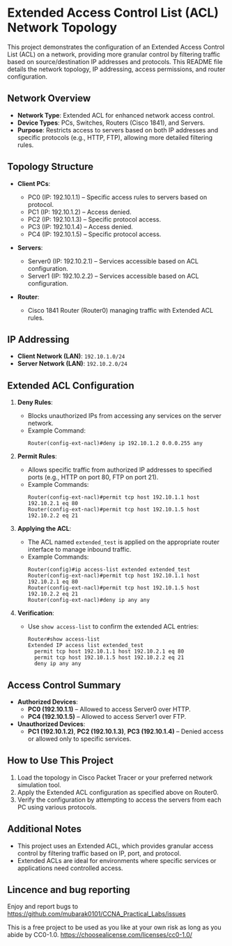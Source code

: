 
# Extended Access Control List (ACL) Network Topology

This project demonstrates the configuration of an Extended Access Control List (ACL) on a network, providing more granular control by filtering traffic based on source/destination IP addresses and protocols. This README file details the network topology, IP addressing, access permissions, and router configuration.

## Network Overview

- **Network Type**: Extended ACL for enhanced network access control.
- **Device Types**: PCs, Switches, Routers (Cisco 1841), and Servers.
- **Purpose**: Restricts access to servers based on both IP addresses and specific protocols (e.g., HTTP, FTP), allowing more detailed filtering rules.

## Topology Structure

- **Client PCs**:
  - PC0 (IP: 192.10.1.1) – Specific access rules to servers based on protocol.
  - PC1 (IP: 192.10.1.2) – Access denied.
  - PC2 (IP: 192.10.1.3) – Specific protocol access.
  - PC3 (IP: 192.10.1.4) – Access denied.
  - PC4 (IP: 192.10.1.5) – Specific protocol access.

- **Servers**:
  - Server0 (IP: 192.10.2.1) – Services accessible based on ACL configuration.
  - Server1 (IP: 192.10.2.2) – Services accessible based on ACL configuration.

- **Router**:
  - Cisco 1841 Router (Router0) managing traffic with Extended ACL rules.

## IP Addressing

- **Client Network (LAN)**: `192.10.1.0/24`
- **Server Network (LAN)**: `192.10.2.0/24`

## Extended ACL Configuration

1. **Deny Rules**: 
   - Blocks unauthorized IPs from accessing any services on the server network.
   - Example Command:
     ```plaintext
     Router(config-ext-nacl)#deny ip 192.10.1.2 0.0.0.255 any
     ```

2. **Permit Rules**:
   - Allows specific traffic from authorized IP addresses to specified ports (e.g., HTTP on port 80, FTP on port 21).
   - Example Commands:
     ```plaintext
     Router(config-ext-nacl)#permit tcp host 192.10.1.1 host 192.10.2.1 eq 80
     Router(config-ext-nacl)#permit tcp host 192.10.1.5 host 192.10.2.2 eq 21
     ```

3. **Applying the ACL**:
   - The ACL named `extended_test` is applied on the appropriate router interface to manage inbound traffic.
   - Example Commands:
     ```plaintext
     Router(config)#ip access-list extended extended_test
     Router(config-ext-nacl)#permit tcp host 192.10.1.1 host 192.10.2.1 eq 80
     Router(config-ext-nacl)#permit tcp host 192.10.1.5 host 192.10.2.2 eq 21
     Router(config-ext-nacl)#deny ip any any
     ```

4. **Verification**:
   - Use `show access-list` to confirm the extended ACL entries:
     ```plaintext
     Router#show access-list
     Extended IP access list extended_test
       permit tcp host 192.10.1.1 host 192.10.2.1 eq 80
       permit tcp host 192.10.1.5 host 192.10.2.2 eq 21
       deny ip any any
     ```

## Access Control Summary

- **Authorized Devices**:
  - **PC0 (192.10.1.1)** – Allowed to access Server0 over HTTP.
  - **PC4 (192.10.1.5)** – Allowed to access Server1 over FTP.
- **Unauthorized Devices**:
  - **PC1 (192.10.1.2)**, **PC2 (192.10.1.3)**, **PC3 (192.10.1.4)** – Denied access or allowed only to specific services.

## How to Use This Project

1. Load the topology in Cisco Packet Tracer or your preferred network simulation tool.
2. Apply the Extended ACL configuration as specified above on Router0.
3. Verify the configuration by attempting to access the servers from each PC using various protocols.

## Additional Notes

- This project uses an Extended ACL, which provides granular access control by filtering traffic based on IP, port, and protocol.
- Extended ACLs are ideal for environments where specific services or applications need controlled access.

## Lincence and bug reporting
Enjoy and report bugs to https://github.com/mubarak0101/CCNA_Practical_Labs/issues

This is a free project to be used as you like at your own risk as long as you abide by CC0-1.0. https://choosealicense.com/licenses/cc0-1.0/


